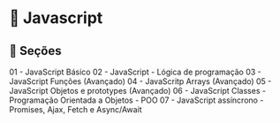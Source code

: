 # 🚀 Javascript

## 📁 Seções 

01 - JavaScript Básico
02 - JavaScript - Lógica de programação
03 - JavaScript Funções (Avançado)
04 - JavaScritp Arrays (Avançado)
05 - JavaScript Objetos e prototypes (Avançado)
06 - JavaScript Classes - Programação Orientada a Objetos - POO
07 - JavaScript assíncrono - Promises, Ajax, Fetch e Async/Await
